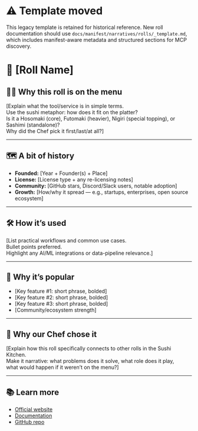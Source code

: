 # ⚠️ Template moved

This legacy template is retained for historical reference. New roll documentation should use
`docs/manifest/narratives/rolls/_template.md`, which includes manifest-aware metadata and structured sections
for MCP discovery.

# 🍣 [Roll Name]

## 🧑‍🍳 Why this roll is on the menu

[Explain what the tool/service is in simple terms.  
Use the sushi metaphor: how does it fit on the platter?  
Is it a Hosomaki (core), Futomaki (heavier), Nigiri (special topping), or Sashimi (standalone)?  
Why did the Chef pick it first/last/at all?]

---

## 🗺️ A bit of history

- **Founded:** [Year + Founder(s) + Place]  
- **License:** [License type + any re-licensing notes]  
- **Community:** [GitHub stars, Discord/Slack users, notable adoption]  
- **Growth:** [How/why it spread — e.g., startups, enterprises, open source ecosystem]  

---

## 🛠️ How it’s used

[List practical workflows and common use cases.  
Bullet points preferred.  
Highlight any AI/ML integrations or data-pipeline relevance.]  

---

## 🌟 Why it’s popular

- [Key feature #1: short phrase, bolded]  
- [Key feature #2: short phrase, bolded]  
- [Key feature #3: short phrase, bolded]  
- [Community/ecosystem strength]  

---

## 🍱 Why our Chef chose it

[Explain how this roll specifically connects to other rolls in the Sushi Kitchen.  
Make it narrative: what problems does it solve, what role does it play,  
what would happen if it weren’t on the menu?]

---

## 📚 Learn more

- [Official website](#)  
- [Documentation](#)  
- [GitHub repo](#)  
